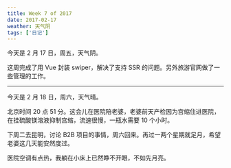```yaml
---
title: Week 7 of 2017
date: 2017-02-17
weather: 天气阴
tags: ['日记']
---
```


今天是 2 月 17 日，周五，天气阴。

这周完成了用 Vue 封装 swiper，解决了支持 SSR 的问题。另外旅游官网做了一些管理的工作。

---

今天是 2 月 18 日，周六，天气晴。

北京时间 20 点 51 分。这会儿在医院陪老婆，老婆前天产检因为宫缩住进医院，在挂硫酸镁溶液抑制宫缩，流速很慢，一瓶水需要 10 个小时。

下周二去昆明，讨论 B2B 项目的事情，周六回来。再过一两个星期就足月，希望老婆这几天能安然度过。

医院空调有点热，我躺在小床上已然睁不开眼，不如先月亮。

